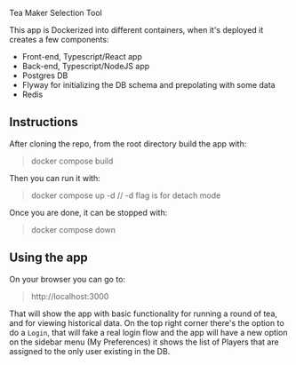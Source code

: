 Tea Maker Selection Tool

This app is Dockerized into different containers, when it's deployed it creates a few components:
- Front-end, Typescript/React app
- Back-end, Typescript/NodeJS app
- Postgres DB
- Flyway for initializing the DB schema and prepolating with some data
- Redis

## Instructions

After cloning the repo, from the root directory build the app with:
> docker compose build

Then you can run it with:
> docker compose up -d
// -d flag is for detach mode

Once you are done, it can be stopped with:
> docker compose down

## Using the app
On your browser you can go to:
> http://localhost:3000

That will show the app with basic functionality for running a round of tea, and for viewing historical data.
On the top right corner there's the option to do a `Login`, that will fake a real login flow and the app will have a new option on the sidebar menu (My Preferences)
it shows the list of Players that are assigned to the only user existing in the DB.
